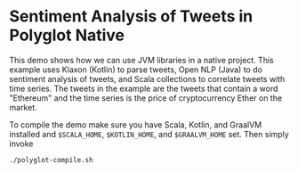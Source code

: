 # Sentiment Analysis of Tweets in Polyglot Native

This demo shows how we can use JVM libraries in a native project. This example uses Klaxon (Kotlin) to parse tweets, Open NLP (Java) to do sentiment analysis of tweets, and Scala collections to correlate tweets with time series. The tweets in the example are the tweets that contain a word "Ethereum" and the time series is the price of cryptocurrency Ether on the market.

To compile the demo make sure you have Scala, Kotlin, and GraalVM installed and `$SCALA_HOME`, `$KOTLIN_HOME`, and `$GRAALVM_HOME` set. Then simply invoke
```
./polyglot-compile.sh
```

